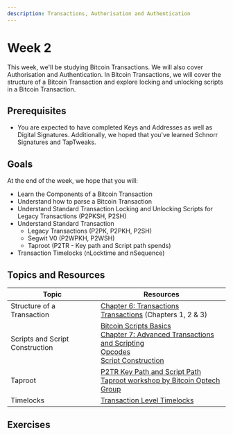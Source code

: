 ```yaml
---
description: Transactions, Authorisation and Authentication
---
```


# Week 2

This week, we'll be studying Bitcoin Transactions. We will also cover Authorisation and Authentication.
In Bitcoin Transactions, we will cover the structure of a Bitcoin Transaction and explore locking and unlocking scripts in a Bitcoin Transaction.

## Prerequisites

* You are expected to have completed Keys and Addresses as well as Digital Signatures. Additionally, we hoped that you've learned Schnorr Signatures and TapTweaks. 

## Goals

At the end of the week, we hope that you will:

* Learn the Components of a Bitcoin Transaction
* Understand how to parse a Bitcoin Transaction
* Understand Standard Transaction Locking and Unlocking Scripts for Legacy Transactions (P2PKSH, P2SH)
* Understand Standard Transaction
    * Legacy Transactions (P2PK, P2PKH, P2SH)
    * Segwit V0 (P2WPKH, P2WSH)
    * Taproot (P2TR - Key path and Script path spends)
* Transaction Timelocks (nLocktime and nSequence)

## Topics and Resources

| Topic      | Resources                                                                                                                                                                                                                                        |
|-----------|-----------------------------------------------------------------------------------------------------------------------------|
| Structure of a Transaction    | [Chapter 6: Transactions](https://github.com/bitcoinbook/bitcoinbook/blob/develop/ch06.asciidoc) <br/> [Transactions](https://github.com/chaincodelabs/bitcoin-tx-tutorial ) (Chapters 1, 2 & 3)  |
| Scripts and Script Construction | [Bitcoin Scripts Basics](https://github.com/chaincodelabs/bitcoin-tx-tutorial/blob/main/appendix/bitcoin-script.ipynb) <br/> [Chapter 7: Advanced Transactions and Scripting](https://github.com/bitcoinbook/bitcoinbook/blob/develop/ch07.asciidoc) <br/> [Opcodes](https://btcinformation.org/en/developer-reference#transactions) <br/> [Script Construction](https://learn.saylor.org/mod/book/view.php?id=36364&chapterid=18948)  |
| Taproot  | [P2TR Key Path and Script Path](https://github.com/chaincodelabs/bitcoin-tx-tutorial/blob/main/chapter3-taproot/p2tr-key-and-script-path.ipynb) <br/> [Taproot workshop by Bitcoin Optech Group ]( https://bitcoinops.org/en/schorr-taproot-workshop/ )   |
| Timelocks    | [Transaction Level Timelocks](https://github.com/chaincodelabs/bitcoin-tx-tutorial/blob/main/chapter5-timelocks/transaction-level-timelocks.ipynb)                                                                                  |


## Exercises
